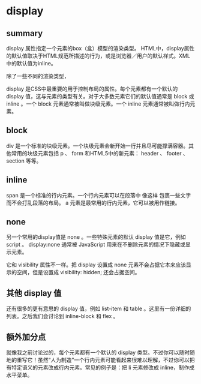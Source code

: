 # display

## summary
display 属性指定一个元素的box（盒）模型的渲染类型。
HTML中，display属性的默认值取决于HTML规范所描述的行为，或是浏览器／用户的默认样式。XML中的默认值为inline。

除了一些不同的渲染类型，

display 是CSS中最重要的用于控制布局的属性。每个元素都有一个默认的 display 值，这与元素的类型有关。对于大多数元素它们的默认值通常是 block 或 inline 。一个 block 元素通常被叫做块级元素。一个 inline 元素通常被叫做行内元素。

## block

<div>
div 是一个标准的块级元素。一个块级元素会新开始一行并且尽可能撑满容器。其他常用的块级元素包括 p 、 form 和HTML5中的新元素： header 、 footer 、 section 等等。

</div>

## inline
span 是一个标准的行内元素。一个行内元素可以在段落中 <span> 像这样 </span> 包裹一些文字而不会打乱段落的布局。 a 元素是最常用的行内元素，它可以被用作链接。

## none
另一个常用的display值是 none 。一些特殊元素的默认 display 值是它，例如 script 。 display:none 通常被 JavaScript 用来在不删除元素的情况下隐藏或显示元素。

它和 visibility 属性不一样。把 display 设置成 none 元素不会占据它本来应该显示的空间，但是设置成 visibility: hidden; 还会占据空间。

## 其他 display 值

还有很多的更有意思的 display 值，例如 list-item 和 table 。这里有一份详细的列表。之后我们会讨论到 inline-block 和 flex 。

## 额外加分点

就像我之前讨论过的，每个元素都有一个默认的 display 类型。不过你可以随时随地的重写它！虽然“人为制造”一个行内元素可能看起来很难以理解，不过你可以把有特定语义的元素改成行内元素。常见的例子是：把 li 元素修改成 inline，制作成水平菜单。